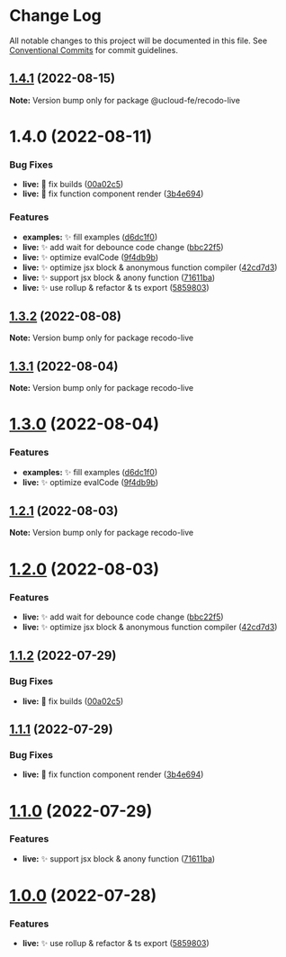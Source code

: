 # Change Log

All notable changes to this project will be documented in this file.
See [Conventional Commits](https://conventionalcommits.org) for commit guidelines.

## [1.4.1](https://github.com/UCloud-FE/recodo/compare/@ucloud-fe/recodo-live@1.4.0...@ucloud-fe/recodo-live@1.4.1) (2022-08-15)

**Note:** Version bump only for package @ucloud-fe/recodo-live





# 1.4.0 (2022-08-11)


### Bug Fixes

* **live:** 🐞 fix builds ([00a02c5](https://github.com/UCloud-FE/recodo/commit/00a02c5669fda6ac3b3cb3a91340b70441de22d3))
* **live:** 🐞 fix function component render ([3b4e694](https://github.com/UCloud-FE/recodo/commit/3b4e69481dee8c029f9bd7fee822c0846e01e834))


### Features

* **examples:** ✨ fill examples ([d6dc1f0](https://github.com/UCloud-FE/recodo/commit/d6dc1f074740d95c02098cf654742b83aca1bc2e))
* **live:** ✨ add wait for debounce code change ([bbc22f5](https://github.com/UCloud-FE/recodo/commit/bbc22f51b81b91cdfa114bad82ef68ba245ef28f))
* **live:** ✨ optimize evalCode ([9f4db9b](https://github.com/UCloud-FE/recodo/commit/9f4db9bf67d9bfc4de9cb5265fff94bb4e5068b0))
* **live:** ✨ optimize jsx block & anonymous function compiler ([42cd7d3](https://github.com/UCloud-FE/recodo/commit/42cd7d3af6b032c311c8a00c83d7d66e764058dd))
* **live:** ✨ support jsx block & anony function ([71611ba](https://github.com/UCloud-FE/recodo/commit/71611ba9b61ce08433acb05b5ef3b9482d10467c))
* **live:** ✨ use rollup & refactor & ts export ([5859803](https://github.com/UCloud-FE/recodo/commit/5859803d68805a89522fcd9fb470b0ba2e1e10e7))





## [1.3.2](https://github.com/UCloud-FE/recodo/compare/recodo-live@1.3.1...recodo-live@1.3.2) (2022-08-08)

**Note:** Version bump only for package recodo-live





## [1.3.1](https://github.com/UCloud-FE/recodo/compare/recodo-live@1.3.0...recodo-live@1.3.1) (2022-08-04)

**Note:** Version bump only for package recodo-live





# [1.3.0](https://github.com/UCloud-FE/recodo/compare/recodo-live@1.2.1...recodo-live@1.3.0) (2022-08-04)


### Features

* **examples:** ✨ fill examples ([d6dc1f0](https://github.com/UCloud-FE/recodo/commit/d6dc1f074740d95c02098cf654742b83aca1bc2e))
* **live:** ✨ optimize evalCode ([9f4db9b](https://github.com/UCloud-FE/recodo/commit/9f4db9bf67d9bfc4de9cb5265fff94bb4e5068b0))





## [1.2.1](https://github.com/UCloud-FE/recodo/compare/recodo-live@1.2.0...recodo-live@1.2.1) (2022-08-03)

**Note:** Version bump only for package recodo-live





# [1.2.0](https://github.com/UCloud-FE/recodo/compare/recodo-live@1.1.2...recodo-live@1.2.0) (2022-08-03)


### Features

* **live:** ✨ add wait for debounce code change ([bbc22f5](https://github.com/UCloud-FE/recodo/commit/bbc22f51b81b91cdfa114bad82ef68ba245ef28f))
* **live:** ✨ optimize jsx block & anonymous function compiler ([42cd7d3](https://github.com/UCloud-FE/recodo/commit/42cd7d3af6b032c311c8a00c83d7d66e764058dd))





## [1.1.2](https://github.com/UCloud-FE/recodo/compare/recodo-live@1.1.1...recodo-live@1.1.2) (2022-07-29)


### Bug Fixes

* **live:** 🐞 fix builds ([00a02c5](https://github.com/UCloud-FE/recodo/commit/00a02c5669fda6ac3b3cb3a91340b70441de22d3))





## [1.1.1](https://github.com/UCloud-FE/recodo/compare/recodo-live@1.1.0...recodo-live@1.1.1) (2022-07-29)


### Bug Fixes

* **live:** 🐞 fix function component render ([3b4e694](https://github.com/UCloud-FE/recodo/commit/3b4e69481dee8c029f9bd7fee822c0846e01e834))





# [1.1.0](https://github.com/UCloud-FE/recodo/compare/recodo-live@1.0.0...recodo-live@1.1.0) (2022-07-29)


### Features

* **live:** ✨ support jsx block & anony function ([71611ba](https://github.com/UCloud-FE/recodo/commit/71611ba9b61ce08433acb05b5ef3b9482d10467c))





# [1.0.0](https://github.com/UCloud-FE/recodo/compare/recodo-live@0.1.4...recodo-live@1.0.0) (2022-07-28)


### Features

* **live:** ✨ use rollup & refactor & ts export ([5859803](https://github.com/UCloud-FE/recodo/commit/5859803d68805a89522fcd9fb470b0ba2e1e10e7))
